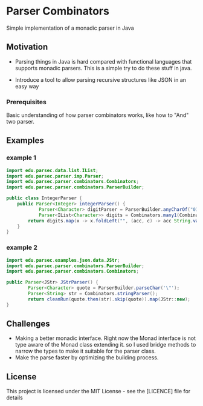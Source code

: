# Parser Combinators

Simple implementation of a monadic parser in Java

## Motivation

- Parsing things in Java is hard compared with functional languages that supports monadic parsers.
This is a simple try to do these stuff in java.

- Introduce a tool to allow parsing recursive structures like JSON in an easy way

### Prerequisites

Basic understanding of how parser combinators works, like how to "And" two parser.

## Examples
### example 1
```java
import edu.parsec.data.list.IList;
import edu.parsec.parser.imp.Parser;
import edu.parsec.parser.combinators.Combinators;
import edu.parsec.parser.combinators.ParserBuilder;

public class IntegerParser {
	public Parser<Integer> integerParser() {
			Parser<Character> digitParser = ParserBuilder.anyCharOf("0123456789");
			Parser<IList<Character>> digits = Combinators.many1(Combinators.digitParser());
		return digits.map(x -> x.foldLeft("", (acc, c) -> acc String.valueOf(c))).map(Integer::parseInt);
	}
}
```
### example 2
```java
import edu.parsec.examples.json.data.JStr;
import edu.parsec.parser.combinators.ParserBuilder;
import edu.parsec.parser.combinators.Combinators;

public Parser<JStr> JStrParser() {
		Parser<Character> quote = ParserBuilder.parseChar('\"');
		Parser<String> str = Combinators.stringParser();
		return cleanRun(quote.then(str).skip(quote)).map(JStr::new);
}
```

## Challenges
- Making a better monadic interface. Right now the Monad interface is not type aware of the Monad class extending it. so I used bridge methods to narrow the types to make it suitable for the parser class.
- Make the parse faster by optimizing the building process.

## License

This project is licensed under the MIT License - see the [LICENCE] file for details

